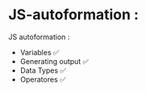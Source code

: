 # JS-autoformation : 
JS autoformation : 

- Variables ✅
- Generating output ✅
- Data Types ✅
- Operatores ✅